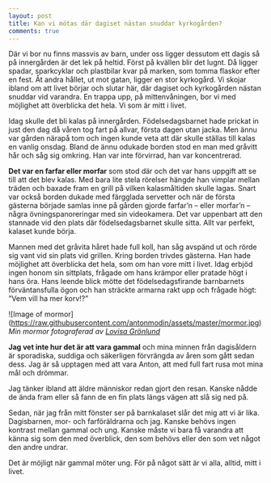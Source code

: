 ```yaml
---
layout: post
title: Kan vi mötas där dagiset nästan snuddar kyrkogården?
comments: true
---
```


Där vi bor nu finns massvis av barn, under oss ligger dessutom ett dagis så på innergården är det lek på heltid. Först på kvällen blir det lugnt. Då ligger spadar, sparkcyklar och plastbilar kvar på marken, som tomma flaskor efter en fest. Åt andra hållet, ut mot gatan, ligger en stor kyrkogård. Vi skojar ibland om att livet börjar och slutar här, där dagiset och kyrkogården nästan snuddar vid varandra. En trappa upp, på mittenvåningen, bor vi med möjlighet att överblicka det hela. Vi som är mitt i livet.
 
Idag skulle det bli kalas på innergården. Födelsedagsbarnet hade prickat in just den dag då våren tog fart på allvar, första dagen utan jacka. Men ännu var gården närapå tom och ingen kunde veta att där skulle ställas till kalas en vanlig onsdag. Bland de ännu odukade borden stod en man med gråvitt hår och såg sig omkring. Han var inte förvirrad, han var koncentrerad.
 
**Det var en farfar eller morfar** som stod där och det var hans uppgift att se till att det blev kalas. Med bara lite stela rörelser hängde han vimplar mellan träden och baxade fram en grill på vilken kalasmåltiden skulle lagas. Snart var också borden dukade med färgglada servetter och när de första gästerna började samlas inne på gården gjorde farfar’n – eller morfar’n –  några övningspanoreringar med sin videokamera. Det var uppenbart att den stannade vid den plats där födelsedagsbarnet skulle sitta. Allt var perfekt, kalaset kunde börja. 
  
Mannen med det gråvita håret hade full koll, han såg avspänd ut och rörde sig vant vid sin plats vid grillen. Kring borden trivdes gästerna. Han hade möjlighet att överblicka det hela, som om han vore mitt i livet. Idag erbjöd ingen honom sin sittplats, frågade om hans krämpor eller pratade högt i hans öra. Hans leende blick mötte det födelsedagsfirande barnbarnets förväntansfulla ögon och han sträckte armarna rakt upp och frågade högt: ”Vem vill ha mer korv!?”
  
 ![Image of mormor]
(https://raw.githubusercontent.com/antonmodin/assets/master/mormor.jpg)
*Min mormor fotograferad av [Lovisa Grönlund](http://lovisagronlund.tumblr.com)*
 
  
**Jag vet inte hur det är att vara gammal** och mina minnen från dagisåldern är sporadiska, suddiga och säkerligen förvrängda av åren som gått sedan dess. Jag är så upptagen med att vara Anton, att med full fart rusa mot mina mål och drömmar.
 
Jag tänker ibland att äldre människor redan gjort den resan. Kanske nådde de ända fram eller så fann de en fin plats längs vägen att slå sig ned på.
 
Sedan, när jag från mitt fönster ser på barnkalaset slår det mig att vi är lika. Dagisbarnen, mor- och farföräldrarna och jag. Kanske behövs ingen kontrast mellan gammal och ung. Kanske måste vi bara få varandra att känna sig som den med överblick, den som behövs eller den som vet något den andre undrar.
 
Det är möjligt när gammal möter ung. För på något sätt är vi alla, alltid, mitt i livet.
 
